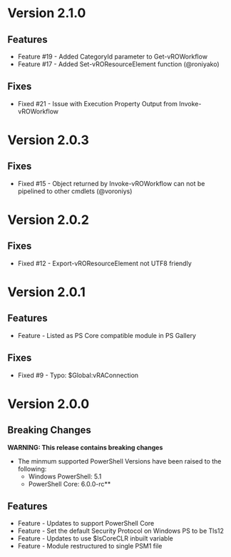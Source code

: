 # Version 2.1.0

## Features
* Feature #19 - Added CategoryId parameter to Get-vROWorkflow
* Feature #17 - Added Set-vROResourceElement function (@roniyako)

## Fixes
* Fixed #21 - Issue with Execution Property Output from Invoke-vROWorkflow

# Version 2.0.3

## Fixes
* Fixed #15 - Object returned by Invoke-vROWorkflow can not be pipelined to other cmdlets (@voroniys)

# Version 2.0.2

## Fixes
* Fixed #12 - Export-vROResourceElement not UTF8 friendly

# Version 2.0.1

## Features
* Feature - Listed as PS Core compatible module in PS Gallery

## Fixes
* Fixed #9 - Typo: $Global:vRAConnection

# Version 2.0.0

## Breaking Changes
**WARNING: This release contains breaking changes**
* The minmum supported PowerShell Versions have been raised to the following:
  * Windows PowerShell: 5.1
  * PowerShell Core: 6.0.0-rc**

## Features
* Feature - Updates to support PowerShell Core
* Feature - Set the default Security Protocol on Windows PS to be Tls12
* Feature - Updates to use $IsCoreCLR inbuilt variable
* Feature - Module restructured to single PSM1 file
